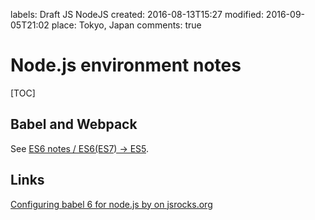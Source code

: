 labels: Draft
        JS
        NodeJS
created: 2016-08-13T15:27
modified: 2016-09-05T21:02
place: Tokyo, Japan
comments: true

# Node.js environment notes

[TOC]

## Babel and Webpack

See [ES6 notes / ES6(ES7) -> ES5](/2016/05/es6-notes#es6-es5).

## Links

[Configuring babel 6 for node.js by on jsrocks.org](http://jsrocks.org/2016/01/configuring-babel-6-for-node-js/)
